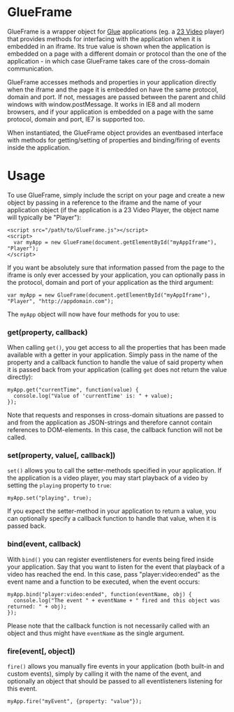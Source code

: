 # GlueFrame

GlueFrame is a wrapper object for <a href="http://github.com/23/glue">Glue</a> applications (eg. a <a href="http://23video.com">23 Video</a> player) that provides methods for interfacing with the application when it is embedded in an iframe. Its true value is shown when the application is embedded on a page with a different domain or protocol than the one of the application - in which case GlueFrame takes care of the cross-domain communication.

GlueFrame accesses methods and properties in your application directly when the iframe and the page it is embedded on have the same protocol, domain and port. If not, messages are passed between the parent and child windows with window.postMessage. It works in IE8 and all modern browsers, and if your application is embedded on a page with the same protocol, domain and port, IE7 is supported too.

When instantiated, the GlueFrame object provides an eventbased interface with methods for getting/setting of properties and binding/firing of events inside the application.

# Usage

To use GlueFrame, simply include the script on your page and create a new object by passing in a reference to the iframe and the name of your application object (if the application is a 23 Video Player, the object name will typically be "Player"):

    <script src="/path/to/GlueFrame.js"></script>
    <script>
      var myApp = new GlueFrame(document.getElementById("myAppIframe"), "Player");
    </script>

If you want be absolutely sure that information passed from the page to the iframe is only ever accessed by your application, you can optionally pass in the protocol, domain and port of your application as the third argument:

    var myApp = new GlueFrame(document.getElementById("myAppIframe"), "Player", "http://appdomain.com");

The `myApp` object will now have four methods for you to use:

### get(property, callback)

When calling `get()`, you get access to all the properties that has been made available with a getter in your application. Simply pass in the name of the property and a callback function to handle the value of said property when it is passed back from your application (calling `get` does not return the value directly):

	myApp.get("currentTime", function(value) {
	  console.log("Value of 'currentTime' is: " + value);
	});

Note that requests and responses in cross-domain situations are passed to and from the application as JSON-strings and therefore cannot contain references to DOM-elements. In this case, the callback function will not be called.

### set(property, value[, callback])

`set()` allows you to call the setter-methods specified in your application. If the application is a video player, you may start playback of a video by setting the `playing` property to `true`:

    myApp.set("playing", true);

If you expect the setter-method in your application to return a value, you can optionally specify a callback function to handle that value, when it is passed back.

### bind(event, callback)

With `bind()` you can register eventlisteners for events being fired inside your application. Say that you want to listen for the event that playback of a video has reached the end. In this case, pass "player:video:ended" as the event name and a function to be executed, when the event occurs:

    myApp.bind("player:video:ended", function(eventName, obj) {
      console.log("The event " + eventName + " fired and this object was returned: " + obj);
    });

Please note that the callback function is not necessarily called with an object and thus might have `eventName` as the single argument.

### fire(event[, object])

`fire()` allows you manually fire events in your application (both built-in and custom events), simply by calling it with the name of the event, and optionally an object that should be passed to all eventlisteners listening for this event.

	myApp.fire("myEvent", {property: "value"});